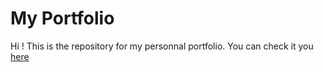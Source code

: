 # My Portfolio

Hi ! This is the repository for my personnal portfolio. You can check it you [here](www.ogxd.github.io)